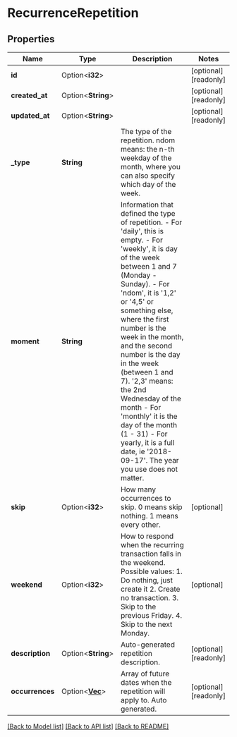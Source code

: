 # RecurrenceRepetition

## Properties

Name | Type | Description | Notes
------------ | ------------- | ------------- | -------------
**id** | Option<**i32**> |  | [optional][readonly]
**created_at** | Option<**String**> |  | [optional][readonly]
**updated_at** | Option<**String**> |  | [optional][readonly]
**_type** | **String** | The type of the repetition. ndom means: the n-th weekday of the month, where you can also specify which day of the week. | 
**moment** | **String** | Information that defined the type of repetition. - For 'daily', this is empty. - For 'weekly', it is day of the week between 1 and 7 (Monday - Sunday). - For 'ndom', it is '1,2' or '4,5' or something else, where the first number is the week in the month, and the second number is the day in the week (between 1 and 7). '2,3' means: the 2nd Wednesday of the month - For 'monthly' it is the day of the month (1 - 31) - For yearly, it is a full date, ie '2018-09-17'. The year you use does not matter.  | 
**skip** | Option<**i32**> | How many occurrences to skip. 0 means skip nothing. 1 means every other. | [optional]
**weekend** | Option<**i32**> | How to respond when the recurring transaction falls in the weekend. Possible values: 1. Do nothing, just create it 2. Create no transaction. 3. Skip to the previous Friday. 4. Skip to the next Monday.  | [optional]
**description** | Option<**String**> | Auto-generated repetition description. | [optional][readonly]
**occurrences** | Option<[**Vec<String>**](string.md)> | Array of future dates when the repetition will apply to. Auto generated. | [optional][readonly]

[[Back to Model list]](../README.md#documentation-for-models) [[Back to API list]](../README.md#documentation-for-api-endpoints) [[Back to README]](../README.md)


